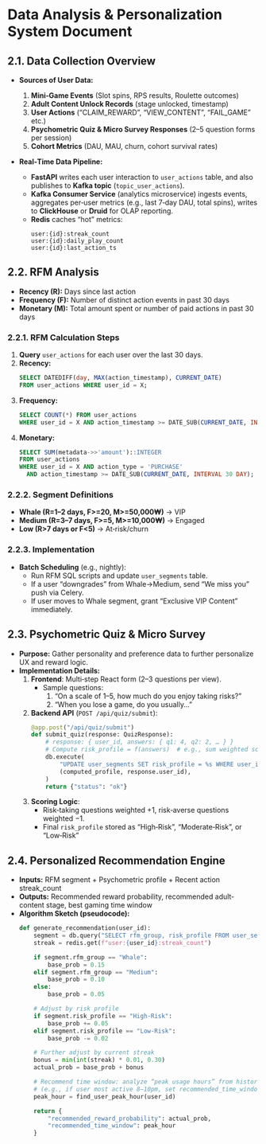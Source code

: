 # Data Analysis & Personalization System Document

## 2.1. Data Collection Overview
- **Sources of User Data:**
  1. **Mini‐Game Events** (Slot spins, RPS results, Roulette outcomes)  
  2. **Adult Content Unlock Records** (stage unlocked, timestamp)  
  3. **User Actions** (“CLAIM_REWARD”, “VIEW_CONTENT”, “FAIL_GAME” etc.)  
  4. **Psychometric Quiz & Micro Survey Responses** (2–5 question forms per session)  
  5. **Cohort Metrics** (DAU, MAU, churn, cohort survival rates)

- **Real‐Time Data Pipeline:**
  - **FastAPI** writes each user interaction to `user_actions` table, and also publishes to **Kafka topic** (`topic_user_actions`).
  - **Kafka Consumer Service** (analytics microservice) ingests events, aggregates per‐user metrics (e.g., last 7‐day DAU, total spins), writes to **ClickHouse** or **Druid** for OLAP reporting.
  - **Redis** caches “hot” metrics:  
    ```
    user:{id}:streak_count
    user:{id}:daily_play_count
    user:{id}:last_action_ts
    ```

## 2.2. RFM Analysis
- **Recency (R):** Days since last action  
- **Frequency (F):** Number of distinct action events in past 30 days  
- **Monetary (M):** Total amount spent or number of paid actions in past 30 days  

### 2.2.1. RFM Calculation Steps
1. **Query** `user_actions` for each user over the last 30 days.  
2. **Recency:**  
   ```sql
   SELECT DATEDIFF(day, MAX(action_timestamp), CURRENT_DATE) 
   FROM user_actions WHERE user_id = X;
   ```
3. **Frequency:**  
   ```sql
   SELECT COUNT(*) FROM user_actions 
   WHERE user_id = X AND action_timestamp >= DATE_SUB(CURRENT_DATE, INTERVAL 30 DAY);
   ```
4. **Monetary:**  
   ```sql
   SELECT SUM(metadata->>'amount')::INTEGER 
   FROM user_actions 
   WHERE user_id = X AND action_type = 'PURCHASE' 
     AND action_timestamp >= DATE_SUB(CURRENT_DATE, INTERVAL 30 DAY);
   ```

### 2.2.2. Segment Definitions
- **Whale (R=1–2 days, F>=20, M>=50,000₩)** → VIP  
- **Medium (R=3–7 days, F>=5, M>=10,000₩)** → Engaged  
- **Low (R>7 days or F<5)** → At‐risk/churn  

### 2.2.3. Implementation
- **Batch Scheduling** (e.g., nightly):  
  - Run RFM SQL scripts and update `user_segments` table.  
  - If a user “downgrades” from Whale→Medium, send “We miss you” push via Celery.  
  - If user moves to Whale segment, grant “Exclusive VIP Content” immediately.  

## 2.3. Psychometric Quiz & Micro Survey
- **Purpose:** Gather personality and preference data to further personalize UX and reward logic.
- **Implementation Details:**
  1. **Frontend**: Multi‐step React form (2–3 questions per view).  
     - Sample questions:  
       1. “On a scale of 1–5, how much do you enjoy taking risks?”  
       2. “When you lose a game, do you usually…”  
  2. **Backend API** (`POST /api/quiz/submit`):  
     ```python
     @app.post("/api/quiz/submit")
     def submit_quiz(response: QuizResponse):
         # response: { user_id, answers: { q1: 4, q2: 2, … } }
         # Compute risk_profile = f(answers)  # e.g., sum weighted scores
         db.execute(
             "UPDATE user_segments SET risk_profile = %s WHERE user_id = %s",
             (computed_profile, response.user_id),
         )
         return {"status": "ok"}
     ```
  3. **Scoring Logic**:  
     - Risk‐taking questions weighted +1, risk‐averse questions weighted −1.  
     - Final `risk_profile` stored as “High‐Risk”, “Moderate‐Risk”, or “Low‐Risk”  

## 2.4. Personalized Recommendation Engine
- **Inputs:** RFM segment + Psychometric profile + Recent action streak_count  
- **Outputs:** Recommended reward probability, recommended adult‐content stage, best gaming time window  
- **Algorithm Sketch (pseudocode):**
  ```python
  def generate_recommendation(user_id):
      segment = db.query("SELECT rfm_group, risk_profile FROM user_segments WHERE user_id=%s", (user_id,))
      streak = redis.get(f"user:{user_id}:streak_count")

      if segment.rfm_group == "Whale":
          base_prob = 0.15
      elif segment.rfm_group == "Medium":
          base_prob = 0.10
      else:
          base_prob = 0.05

      # Adjust by risk profile
      if segment.risk_profile == "High-Risk":
          base_prob += 0.05
      elif segment.risk_profile == "Low-Risk":
          base_prob -= 0.02

      # Further adjust by current streak
      bonus = min(int(streak) * 0.01, 0.30)
      actual_prob = base_prob + bonus

      # Recommend time window: analyze “peak usage hours” from historical data
      # (e.g., if user most active 8–10pm, set recommended_time_window = {20:00–22:00})
      peak_hour = find_user_peak_hour(user_id)

      return {
          "recommended_reward_probability": actual_prob,
          "recommended_time_window": peak_hour
      }
  ```
